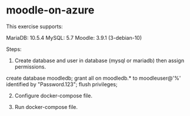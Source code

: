 # moodle-on-azure

This exercise supports:

MariaDB: 10.5.4
MySQL: 5.7
Moodle: 3.9.1 (3-debian-10)

Steps:

1. Create database and user in database (mysql or mariadb) then assign permissions.

create database moodledb;
grant all on moodledb.* to moodleuser@'%' identified by "Password.123";
flush privileges;

2. Configure docker-compose file.

3. Run docker-compose file.